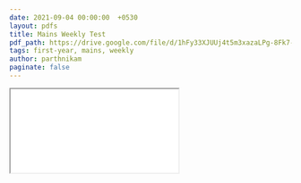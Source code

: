 ```yaml
---
date: 2021-09-04 00:00:00  +0530
layout: pdfs
title: Mains Weekly Test
pdf_path: https://drive.google.com/file/d/1hFy33XJUUj4t5m3xazaLPg-8Fk7-Ww_W/preview?usp=drive_link
tags: first-year, mains, weekly
author: parthnikam
paginate: false
---
```


<iframe class="embed-pdf" src="{{ page.pdf_path }}#toolbar=0" seamless="seamless" scrolling="no" style="overflow:hidden"></iframe>
